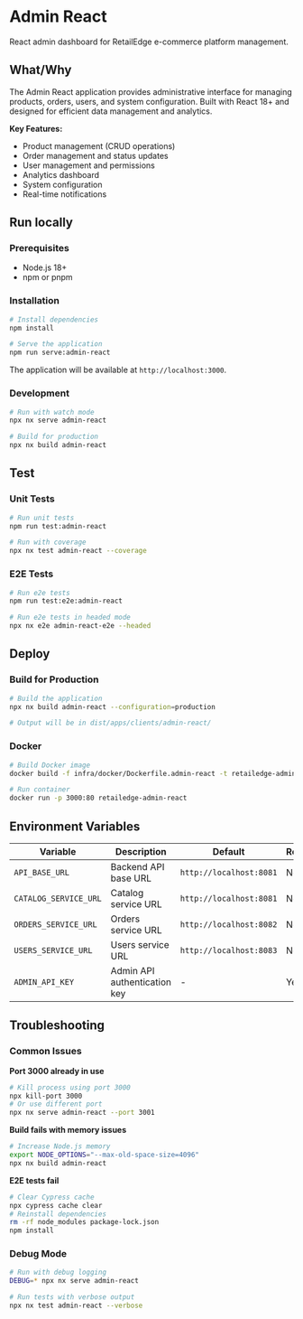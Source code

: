 # Admin React

React admin dashboard for RetailEdge e-commerce platform management.

## What/Why

The Admin React application provides administrative interface for managing products, orders, users, and system configuration. Built with React 18+ and designed for efficient data management and analytics.

**Key Features:**
- Product management (CRUD operations)
- Order management and status updates
- User management and permissions
- Analytics dashboard
- System configuration
- Real-time notifications

## Run locally

### Prerequisites
- Node.js 18+
- npm or pnpm

### Installation
```bash
# Install dependencies
npm install

# Serve the application
npm run serve:admin-react
```

The application will be available at `http://localhost:3000`.

### Development
```bash
# Run with watch mode
npx nx serve admin-react

# Build for production
npx nx build admin-react
```

## Test

### Unit Tests
```bash
# Run unit tests
npm run test:admin-react

# Run with coverage
npx nx test admin-react --coverage
```

### E2E Tests
```bash
# Run e2e tests
npm run test:e2e:admin-react

# Run e2e tests in headed mode
npx nx e2e admin-react-e2e --headed
```

## Deploy

### Build for Production
```bash
# Build the application
npx nx build admin-react --configuration=production

# Output will be in dist/apps/clients/admin-react/
```

### Docker
```bash
# Build Docker image
docker build -f infra/docker/Dockerfile.admin-react -t retailedge-admin-react .

# Run container
docker run -p 3000:80 retailedge-admin-react
```

## Environment Variables

| Variable | Description | Default | Required |
|----------|-------------|---------|----------|
| `API_BASE_URL` | Backend API base URL | `http://localhost:8081` | No |
| `CATALOG_SERVICE_URL` | Catalog service URL | `http://localhost:8081` | No |
| `ORDERS_SERVICE_URL` | Orders service URL | `http://localhost:8082` | No |
| `USERS_SERVICE_URL` | Users service URL | `http://localhost:8083` | No |
| `ADMIN_API_KEY` | Admin API authentication key | - | Yes |

## Troubleshooting

### Common Issues

**Port 3000 already in use**
```bash
# Kill process using port 3000
npx kill-port 3000
# Or use different port
npx nx serve admin-react --port 3001
```

**Build fails with memory issues**
```bash
# Increase Node.js memory
export NODE_OPTIONS="--max-old-space-size=4096"
npx nx build admin-react
```

**E2E tests fail**
```bash
# Clear Cypress cache
npx cypress cache clear
# Reinstall dependencies
rm -rf node_modules package-lock.json
npm install
```

### Debug Mode
```bash
# Run with debug logging
DEBUG=* npx nx serve admin-react

# Run tests with verbose output
npx nx test admin-react --verbose
```
